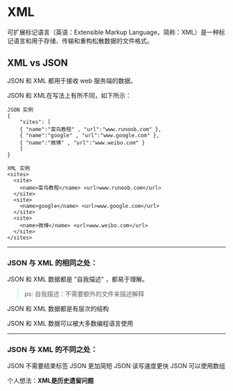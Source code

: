  
# XML
可扩展标记语言（英语：Extensible Markup Language，简称：XML）是一种标记语言和用于存储、传输和重构松散数据的文件格式。

## XML vs JSON
JSON 和 XML 都用于接收 web 服务端的数据。

JSON 和 XML在写法上有所不同，如下所示：
```
JSON 实例
{
    "sites": [
    { "name":"菜鸟教程" , "url":"www.runoob.com" }, 
    { "name":"google" , "url":"www.google.com" }, 
    { "name":"微博" , "url":"www.weibo.com" }
    ]
}
``` 

```
XML 实例
<sites>
  <site>
    <name>菜鸟教程</name> <url>www.runoob.com</url>
  </site>
  <site>
    <name>google</name> <url>www.google.com</url>
  </site>
  <site>
    <name>微博</name> <url>www.weibo.com</url>
  </site>
</sites>
```
___
### JSON 与 XML 的相同之处：

JSON 和 XML 数据都是 "自我描述" ，都易于理解。
<blockquote style="border-color:#aefaff">
ps: 自我描述：不需要额外的文件来描述解释
</blockquote>
JSON 和 XML 数据都是有层次的结构

JSON 和 XML 数据可以被大多数编程语言使用
___
### JSON 与 XML 的不同之处：
JSON 不需要结束标签
JSON 更加简短
JSON 读写速度更快
JSON 可以使用数组

个人想法：**XML是历史遗留问题**
